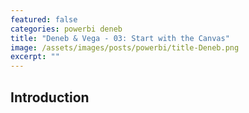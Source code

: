 ```yaml
---
featured: false
categories: powerbi deneb
title: "Deneb & Vega - 03: Start with the Canvas"
image: /assets/images/posts/powerbi/title-Deneb.png
excerpt: ""
---
```


## Introduction